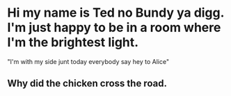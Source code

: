 # Hi my name is Ted no Bundy ya digg. I'm just happy to be in a room where I'm the brightest light.
"I'm with my side junt today everybody say hey to Alice"

## Why did the chicken cross the road.